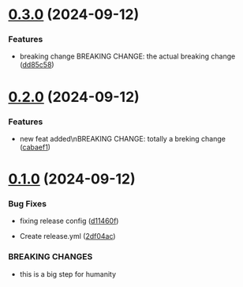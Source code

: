 # [0.3.0](https://github.com/julianBogado1/ConventionalCommitsTest/compare/v0.2.0...v0.3.0) (2024-09-12)


### Features

* breaking change BREAKING CHANGE: the actual breaking change ([dd85c58](https://github.com/julianBogado1/ConventionalCommitsTest/commit/dd85c580336639d2d66d2e94b4df7a35190d7b2b))



# [0.2.0](https://github.com/julianBogado1/ConventionalCommitsTest/compare/v0.1.0...v0.2.0) (2024-09-12)


### Features

* new feat added\nBREAKING CHANGE: totally a breking change ([cabaef1](https://github.com/julianBogado1/ConventionalCommitsTest/commit/cabaef154a74f28c7c7499bfd0a1b5be22e7e8e1))



# [0.1.0](https://github.com/julianBogado1/ConventionalCommitsTest/compare/2df04acd4d4a6bd5c31d499b6aa227fbda68ab8c...v0.1.0) (2024-09-12)


### Bug Fixes

* fixing release config ([d11460f](https://github.com/julianBogado1/ConventionalCommitsTest/commit/d11460f571b9deae209aab6c2443ba1a09cd695c))


* Create release.yml ([2df04ac](https://github.com/julianBogado1/ConventionalCommitsTest/commit/2df04acd4d4a6bd5c31d499b6aa227fbda68ab8c))


### BREAKING CHANGES

* this is a big step for humanity



